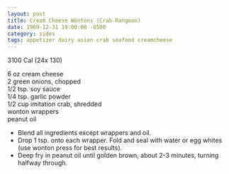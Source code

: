 ```yaml
---
layout: post
title: Cream Cheese Wontons (Crab Rangoon)
date: 1969-12-31 19:00:00 -0500
category: sides
tags: appetizer dairy asian crab seafood creamcheese
---
```

3100 Cal (24x 130)

6 oz cream cheese  
2 green onions, chopped  
1/2 tsp. soy sauce  
1/4 tsp. garlic powder  
1/2 cup imitation crab, shredded  
wonton wrappers  
peanut oil  

* Blend all ingredients except wrappers and oil.
* Drop 1 tsp. onto each wrapper.  Fold and seal with water or egg whites (use wonton press for best results).
* Deep fry in peanut oil until golden brown, about 2-3 minutes, turning halfway through.
